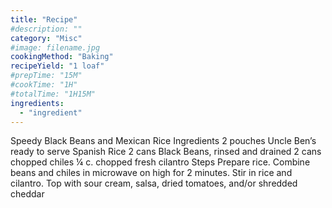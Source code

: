 ```yaml
---
title: "Recipe"
#description: ""
category: "Misc"
#image: filename.jpg
cookingMethod: "Baking"
recipeYield: "1 loaf"
#prepTime: "15M"
#cookTime: "1H"
#totalTime: "1H15M"
ingredients:
  - "ingredient"
---
```


Speedy Black Beans and Mexican Rice
Ingredients
2 pouches Uncle Ben’s ready to serve Spanish Rice
2 cans Black Beans, rinsed and drained
2 cans chopped chiles
¼ c. chopped fresh cilantro
Steps
Prepare rice.
Combine beans and chiles in microwave on high for 2 minutes.
Stir in rice and cilantro.
Top with sour cream, salsa, dried tomatoes, and/or shredded cheddar
